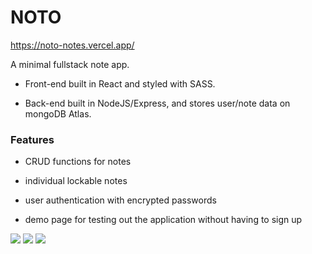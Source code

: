 # NOTO

https://noto-notes.vercel.app/

A minimal fullstack note app.

- Front-end built in React and styled with SASS.

- Back-end built in NodeJS/Express, and stores user/note data on mongoDB Atlas.

### Features

- CRUD functions for notes

- individual lockable notes

- user authentication with encrypted passwords

- demo page for testing out the application without having to sign up

<img src="https://user-images.githubusercontent.com/70542819/211675177-28165913-4896-49ea-895e-f8b37188b8a9.png"/>
<img src="https://user-images.githubusercontent.com/70542819/209987239-9270b5fd-eb48-49ed-b827-b18f79164355.png"/>
<img src="https://user-images.githubusercontent.com/70542819/209987248-254ae500-3b37-4848-b456-5b43780a38c9.png"/>
